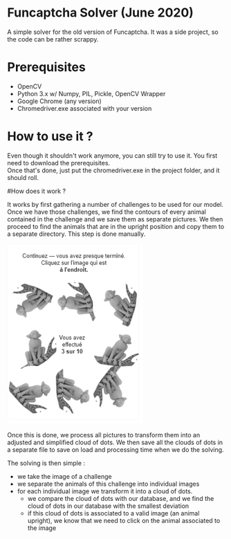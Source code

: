 # Funcaptcha Solver (June 2020)
A simple solver for the old version of Funcaptcha. It was a side project, so the code can be rather scrappy.

# Prerequisites

- OpenCV 
- Python 3.x w/ Numpy, PIL, Pickle, OpenCV Wrapper
- Google Chrome (any version)
- Chromedriver.exe associated with your version

# How to use it ?

Even though it shouldn't work anymore, you can still try to use it. You first need to download the prerequisites.  
Once that's done, just put the chromedriver.exe in the project folder, and it should roll.

#How does it work ?

It works by first gathering a number of challenges to be used for our model. 
Once we have those challenges, we find the contours of every animal contained in the challenge and we save them as separate pictures.
We then proceed to find the animals that are in the upright position and copy them to a separate directory. This step is done manually.

![](./readme/exemple.png)

Once this is done, we process all pictures to transform them into an adjusted and simplified cloud of dots. We then save all the clouds of dots in a separate file to save on load and processing time when we do the solving.

The solving is then simple : 
- we take the image of a challenge 
- we separate the animals of this challenge into individual images
- for each individual image we transform it into a cloud of dots. 
  - we compare the cloud of dots with our database, and we find the cloud of dots in our database with the smallest deviation
  - if this cloud of dots is associated to a valid image (an animal upright), we know that we need to click on the animal associated to the image
